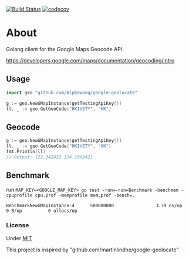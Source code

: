[![Build Status](https://travis-ci.org/AlphaWong/google-geolocate.svg?branch=master)](https://travis-ci.org/AlphaWong/google-geolocate)
[![codecov](https://codecov.io/gh/AlphaWong/google-geolocate/branch/master/graph/badge.svg)](https://codecov.io/gh/AlphaWong/google-geolocate)

# About
Golang client for the Google Maps Geocode API

https://developers.google.com/maps/documentation/geocoding/intro


## Usage
```go
import geo "github.com/Alphawong/google-geolocate"

g := geo.NewGMapInstance(getTestingApiKey())
ll, _ := geo.GetGeoCode("HKIVETY", "HK")
```

## Geocode
```go
g := geo.NewGMapInstance(getTestingApiKey())
ll, _ := geo.GetGeoCode("HKIVETY", "HK")
fmt.Println(ll)
// Output: {22.342422 114.106242}
```

## Benchmark
run `MAP_KEY=<GOOGLE_MAP_KEY> go test -run=-run=Benchmark -benchmem -cpuprofile cpu.prof -memprofile mem.prof -bench=.`
```
BenchmarkNewGMapInstance-4      500000000                3.79 ns/op            0 B/op          0 allocs/op
```

### License

Under [MIT](LICENSE)

This project is inspired by "github.com/martinlindhe/google-geolocate"
